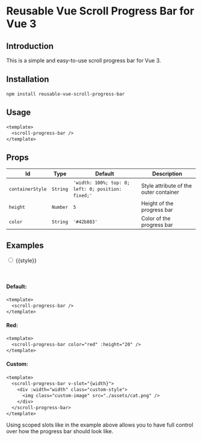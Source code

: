 # Reusable Vue Scroll Progress Bar for Vue 3

## Introduction

This is a simple and easy-to-use scroll progress bar for Vue 3.

## Installation

```shell
npm install reusable-vue-scroll-progress-bar
```

## Usage

```vue
<template>
  <scroll-progress-bar />
</template>
```

## Props

| Id               | Type     | Default                                            | Description                            |
|------------------|----------|----------------------------------------------------|----------------------------------------|
| `containerStyle` | `String` | `'width: 100%; top: 0; left: 0; position: fixed;'` | Style attribute of the outer container |
| `height`         | `Number` | `5`                                                | Height of the progress bar             |
| `color`          | `String` | `'#42b883'`                                        | Color of the progress bar              |

## Examples



<style>
/* Hide the default nav-bar from VitePress to show the progress bar correctly */
.nav-bar {
  display: none!important;
}

/* Custom CSS used for the custom example */
.custom-style {
  background: aliceblue;
  display: flex;
  flex-direction: row-reverse;
  background: rgb(254,0,0);
  background: linear-gradient(0deg, rgba(254,0,0,1) 0%, rgba(254,0,0,1) 18%, rgba(254,153,0,1) 19%, rgba(254,153,0,1) 34%, rgba(255,255,1,1) 34%, rgba(255,255,1,1) 50%, rgba(51,255,0,1) 50%, rgba(51,255,0,1) 66%, rgba(0,153,255,1) 67%, rgba(0,153,255,1) 83%, rgba(103,52,253,1) 84%, rgba(103,52,253,1) 100%);
}

.custom-image {
  transform: translateX(28px);
}
</style>

<script setup>
import ScrollProgressBar from '../src/components/ScrollProgressBar.vue';
import { withBase } from 'vitepress';
import { ref } from 'vue';
const DEFAULT = 'Default';
const RED = 'Red';
const CUSTOM = 'Custom';

const styles = ref([DEFAULT, RED, CUSTOM]);
const picked = ref(styles.value[0]);
</script>

<div style="padding-bottom: 1rem;"> 
  <div v-for="style in styles" style="padding-bottom: 1rem">
    <input type="radio" :id="style" :value="style" v-model="picked">
    <label :for="style">{{style}}</label>
    <br>
  </div>
</div>

<template v-if="picked === DEFAULT">
  <scroll-progress-bar />
</template>

<template v-if="picked === RED">
  <scroll-progress-bar color="red" :height="20" />
</template>

<template v-if="picked === CUSTOM">
  <scroll-progress-bar v-slot="{width}">
    <div :width="width" class="custom-style">
      <img class="custom-image" src="./images/cat.png" />
    </div>
  </scroll-progress-bar>
</template>

#### Default:
```vue
<template>
  <scroll-progress-bar />
</template>
```

#### Red:
```vue
<template>
  <scroll-progress-bar color="red" :height="20" />
</template>
```

#### Custom:

```vue
<template>
  <scroll-progress-bar v-slot="{width}">
    <div :width="width" class="custom-style">
      <img class="custom-image" src="./assets/cat.png" />
    </div>
  </scroll-progress-bar>
</template>
```

Using scoped slots like in the example above allows you to have 
full control over how the progress bar should look like.

<div style="padding-bottom: 50vh"></div>
